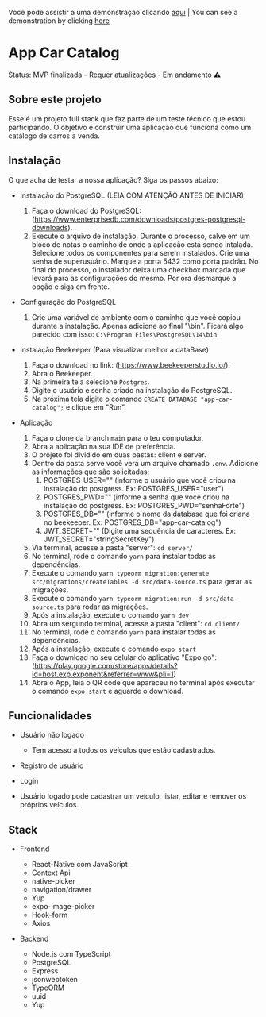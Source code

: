 Você pode assistir a uma demonstração clicando [aqui](https://youtu.be/OqF_dyjbObk) | You can see a demonstration by clicking [here](https://youtu.be/OqF_dyjbObk)

<h1>App Car Catalog</h1> 

Status: MVP finalizada - Requer atualizações - Em andamento ⚠️

## Sobre este projeto

Esse é um projeto full stack que faz parte de um teste técnico que estou participando. O objetivo é construir uma aplicação que funciona como um catálogo de carros a venda.

## Instalação 

O que acha de testar a nossa aplicação? Siga os passos abaixo:

+ Instalação do PostgreSQL (LEIA COM ATENÇÃO ANTES DE INICIAR)

    1) Faça o download do PostgreSQL: (https://www.enterprisedb.com/downloads/postgres-postgresql-downloads).
    2) Execute o arquivo de instalação. Durante o processo, salve em um bloco de notas o caminho de onde a aplicação está sendo intalada. Selecione todos os componentes para serem instalados. Crie uma senha de superusuário. Marque a porta 5432 como porta padrão. No final do processo, o instalador deixa uma checkbox marcada que levará para as configurações do mesmo. Por ora desmarque a opção e siga em frente. 

+ Configuração do PostgreSQL

    1) Crie uma variável de ambiente com o caminho que você copiou durante a instalação. Apenas adicione ao final "\bin". Ficará algo parecido com isso: ```C:\Program Files\PostgreSQL\14\bin```.


+ Instalação Beekeeper (Para visualizar melhor a dataBase)

    1) Faça o download no link: (https://www.beekeeperstudio.io/).
    2) Abra o Beekeeper.
    3) Na primeira tela selecione ```Postgres```.
    4) Digite o usuário e senha criado na instalação do PostgreSQL.
    5) Na próxima tela digite o comando ```CREATE DATABASE "app-car-catalog";``` e clique em "Run".


+ Aplicação

    1) Faça o clone da branch ```main``` para o teu computador.
    2) Abra a aplicação na sua IDE de preferência.
    3) O projeto foi dividido em duas pastas: client e server.
    4) Dentro da pasta serve você verá um arquivo chamado ```.env```. Adicione as informações que são solicitadas:
        1) POSTGRES_USER="" (informe o usuário que você criou na instalação do postgress. Ex: POSTGRES_USER="user")
        2) POSTGRES_PWD="" (informe a senha que você criou na instalação do postgress. Ex: POSTGRES_PWD="senhaForte")
        3) POSTGRES_DB="" (informe o nome da database que foi criana no beekeeper. Ex: POSTGRES_DB="app-car-catalog")
        4) JWT_SECRET="" (Digite uma sequência de caracteres. Ex: JWT_SECRET="stringSecretKey")
    5) Via terminal, acesse a pasta "server": ```cd server/```
    6) No terminal, rode o comando ```yarn``` para instalar todas as dependências.
    7) Execute o comando ```yarn typeorm migration:generate src/migrations/createTables -d src/data-source.ts``` para gerar as migrações.
    8) Execute o comando ```yarn typeorm migration:run -d src/data-source.ts``` para rodar as migrações.
    9) Após a instalação, execute o comando ```yarn dev```
    10) Abra um sergundo terminal, acesse a pasta "client": ```cd client/```
    11) No terminal, rode o comando ```yarn``` para instalar todas as dependências.
    12) Após a instalação, execute o comando ```expo start```
    13) Faça o download no seu celular do aplicativo  "Expo go": (https://play.google.com/store/apps/details?id=host.exp.exponent&referrer=www&pli=1)
    14) Abra o App, leia o QR code que apareceu no terminal após executar o comando ```expo start``` e aguarde o download.


## Funcionalidades

- Usuário não logado
  - Tem acesso a todos os veículos que estão cadastrados.

- Registro de usuário
  
- Login

- Usuário logado pode cadastrar um veículo, listar, editar e remover os próprios veículos.


## Stack

+ Frontend

    + React-Native com JavaScript
    + Context Api
    + native-picker
    + navigation/drawer
    + Yup
    + expo-image-picker
    + Hook-form
    + Axios

+ Backend

    + Node.js com TypeScript
    + PostgreSQL
    + Express
    + jsonwebtoken
    + TypeORM
    + uuid
    + Yup



